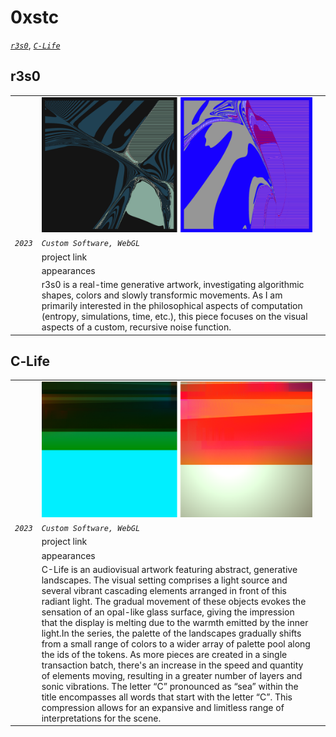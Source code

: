 # 0xstc

[_`r3s0`_](#r3s0), [_`C-Life`_](#C&#8209;Life) 


## r3s0
| | | |
| ---- | ---- | ---- |
||![](assets/user/r3s0-duo.png)|
|_`2023`_| _`Custom Software, WebGL`_||
| |project link | |
| |appearances | |
||r3s0 is a real-time generative artwork, investigating algorithmic shapes, colors and slowly transformic movements. As I am primarily interested in the philosophical aspects of computation (entropy, simulations, time, etc.), this piece focuses on the visual aspects of a custom, recursive noise function.||

## C&#8209;Life
| | | |
| ---- | ---- | ---- |
||![](assets/user/c-Life-duo.png)|
|_`2023`_| _`Custom Software, WebGL`_||
| |project link | |
| |appearances | |
||C-Life is an audiovisual artwork featuring abstract, generative landscapes. The visual setting comprises a light source and several vibrant cascading elements arranged in front of this radiant light. The gradual movement of these objects evokes the sensation of an opal-like glass surface, giving the impression that the display is melting due to the warmth emitted by the inner light.In the series, the palette of the landscapes gradually shifts from a small range of colors to a wider array of palette pool along the ids of the tokens. As more pieces are created in a single transaction batch, there's an increase in the speed and quantity of elements moving, resulting in a greater number of layers and sonic vibrations. The letter “C” pronounced as “sea” within the title encompasses all words that start with the letter “C”. This compression allows for an expansive and limitless range of interpretations for the scene.||



